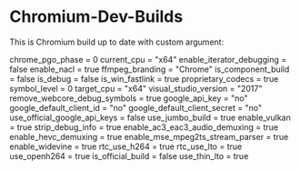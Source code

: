 # Chromium-Dev-Builds
This is Chromium build up to date with custom argument:

chrome_pgo_phase = 0
current_cpu = "x64"
enable_iterator_debugging = false
enable_nacl = true
ffmpeg_branding = "Chrome"
is_component_build = false
is_debug = false
is_win_fastlink = true
proprietary_codecs = true
symbol_level = 0
target_cpu = "x64"
visual_studio_version = "2017"
remove_webcore_debug_symbols = true
google_api_key = "no"
google_default_client_id = "no"
google_default_client_secret = "no"
use_official_google_api_keys = false
use_jumbo_build = true
enable_vulkan = true
strip_debug_info = true
enable_ac3_eac3_audio_demuxing = true
enable_hevc_demuxing = true
enable_mse_mpeg2ts_stream_parser = true
enable_widevine = true
rtc_use_h264 = true
rtc_use_lto = true
use_openh264 = true
is_official_build = false
use_thin_lto = true
